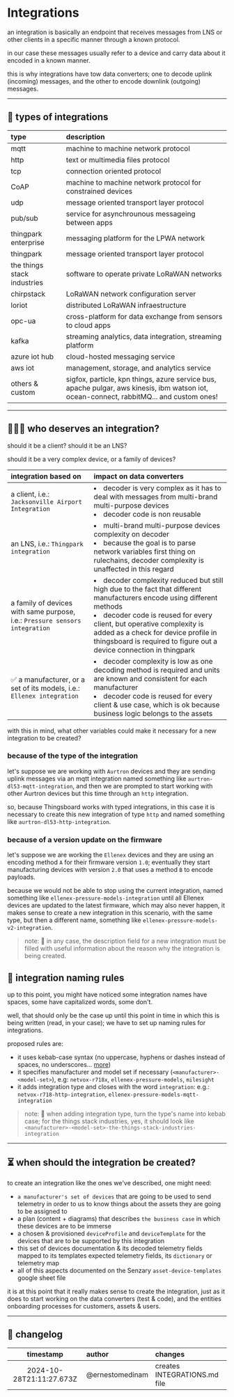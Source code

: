 # Integrations

an integration is basically an endpoint that receives messages from LNS or other clients in a specific manner through a known protocol.

in our case these messages usually refer to a device and carry data about it encoded in a known manner.

this is why integrations have tow data converters; one to decode uplink (incoming) messages, and the other to encode downlink (outgoing) messages.

-----

## 🧬 types of integrations

| type | description |
| :- | :- |
| mqtt | machine to machine network protocol |
| http | text or multimedia files protocol | 
| tcp | connection oriented protocol | 
| CoAP | machine to machine network protocol for constrained devices |
| udp | message oriented transport layer protocol | 
| pub/sub | service for asynchrounous messageing between apps |
| thingpark enterprise | messaging platform for the LPWA network | 
| thingpark | message oriented transport layer protocol | 
| the things stack industries | software to operate private LoRaWAN networks |
| chirpstack | LoRaWAN network configuration server |
| loriot | distributed LoRaWAN infraestructure |
| opc-ua | cross-platform for data exchange from sensors to cloud apps |
| kafka | streaming analytics, data integration, streaming platform |
| azure iot hub | cloud-hosted messaging service |
| aws iot | management, storage, and analytics service |
| others & custom | sigfox, particle, kpn things, azure service bus, apache pulgar, aws kinesis, ibm watson iot, ocean-connect, rabbitMQ... and custom ones!

-----

## 👨🏽‍🎤 who deserves an integration?

should it be a client? should it be an LNS? 

should it be a very complex device, or a family of devices? 

| integration based on | impact on data converters |
| :- | :- |
| a client, i.e.: `Jacksonville Airport Integration` |  <li>decoder is very complex as it has to deal with messages from multi-brand multi-purpose devices</li><li>decoder code is non reusable</li> |
| an LNS, i.e.: `Thingpark integration` | <li>multi-brand multi-purpose devices complexity on decoder</li><li>because the goal is to parse network variables first thing on rulechains, decoder complexity is unaffected in this regard</li> |
| a family of devices with same purpose, i.e.: `Pressure sensors integration` | <li>decoder complexity reduced but still high due to the fact that different manufacturers encode using different methods</li><li>decoder code is reused for every client, but operative complexity is added as a check for device profile in thingsboard is required to figure out a device connection in thingpark</li> |
| ✅ a manufacturer, or a set of its models, i.e.: `Ellenex integration` | <li>decoder complexity is low as one decoding method is required and units are known and consistent for each manufacturer</li><li>decoder code is reused for every client & use case, which is ok because business logic belongs to the assets</li> |

with this in mind, what other variables could make it necessary for a new integration to be created?

### because of the type of the integration

let's suppose we are working with `Aurtron` devices and they are sending uplink messages via an mqtt integration named something like `aurtron-dl53-mqtt-integration`, and then we are prompted to start working with other Aurtron devices but this time through an `http` integration.

so, because Thingsboard works with typed integrations, in this case it is necessary to create this new integration of type `http` and named something like `aurtron-dl53-http-integration`.

### because of a version update on the firmware

let's suppose we are working the `Ellenex` devices and they are using an encoding method `A` for their firmware version `1.0`; eventually they start manufacturing devices with version `2.0` that uses a method `B` to encode payloads.

because we would not be able to stop using the current integration, named something like `ellenex-pressure-models-integration` until all Ellenex devices are updated to the latest firmware, which may also never happen, it makes sense to create a new integration in this scenario, with the same type, but then a different name, something like `ellenex-pressure-models-v2-integration`.

> note: 👀 in any case, the description field for a new integration must be filled with useful information about the reason why the integration is being created.

## 📐 integration naming rules

up to this point, you might have noticed some integration names have spaces, some have capitalized words, some don't. 

well, that should only be the case up until this point in time in which this is being written (read, in your case); we have to set up naming rules for integrations.

proposed rules are:

- it uses kebab-case syntax (no uppercase, hyphens or dashes instead of spaces, no underscores... [more](https://developer.mozilla.org/en-US/docs/Glossary/Kebab_case))
- it specifies manufacturer and model set if necessary (`<manufacturer>-<model-set>`), e.g: `netvox-r718x`, `ellenex-pressure-models`, `milesight`
- it adds integration type and closes with the word `integration`: e.g.: `netvox-r718-http-integration`, `ellenex-pressure-models-mqtt-integration`

> note: 👀 when adding integration type, turn the type's name into kebab case; for the things stack industries, yes, it should look like `<manufacturer>-<model-set>-the-things-stack-industries-integration`

-----

## ⏳ when should the integration be created?

to create an integration like the ones we've described, one might need:

- `a manufacturer's set of devices` that are going to be used to send telemetry in order to us to know things about the assets they are going to be assigned to
- a plan (content + diagrams) that describes `the business case` in which these devices are to be immerse
- a chosen & provisioned `deviceProfile` and `deviceTemplate` for the devices that are to be supported by this integration
- this set of devices documentation & its decoded telemetry fields mapped to its templates expected telemetry fields, its `dictionary` or telemetry map
- all of this aspects documented on the Senzary `asset-device-templates` google sheet file

it is at this point that it really makes sense to create the integration, just as it does to start working on the data converters (test & code), and the entities onboarding processes for customers, assets & users.

-----

## 👀 changelog

| timestamp | author | changes |
| :-: | :- | :- |
| 2024-10-28T21:11:27.673Z | @ernestomedinam | creates INTEGRATIONS.md file |
